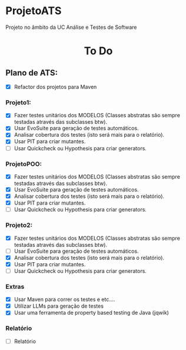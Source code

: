 # ProjetoATS
Projeto no âmbito da UC Análise e Testes de Software

# <p style="text-align: center;">To Do</p>

## Plano de ATS:

- [x] Refactor dos projetos para Maven

### Projeto1:

- [x] Fazer testes unitários dos MODELOS (Classes abstratas são sempre testadas através das subclasses btw).
- [x] Usar EvoSuite para geração de testes automáticos.
- [x] Analisar cobertura dos testes (isto será mais para o relatório).
- [x] Usar PIT para criar mutantes.
- [ ] Usar Quickcheck ou Hypothesis para criar generators.

### ProjetoPOO:

- [x] Fazer testes unitários dos MODELOS (Classes abstratas são sempre testadas através das subclasses btw).
- [x] Usar EvoSuite para geração de testes automáticos.
- [x] Analisar cobertura dos testes (isto será mais para o relatório).
- [x] Usar PIT para criar mutantes.
- [ ] Usar Quickcheck ou Hypothesis para criar generators.

### Projeto2:

- [x] Fazer testes unitários dos MODELOS (Classes abstratas são sempre testadas através das subclasses btw).
- [ ] Usar EvoSuite para geração de testes automáticos.
- [x] Analisar cobertura dos testes (isto será mais para o relatório).
- [x] Usar PIT para criar mutantes.
- [ ] Usar Quickcheck ou Hypothesis para criar generators.

### Extras

- [x] Usar Maven para correr os testes e etc....
- [x] Utilizar LLMs para geração de testes
- [x] Usar uma ferramenta de property based testing de Java (jqwik)

### Relatório

- [ ] Relatório
